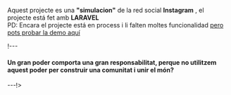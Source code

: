 <p>Aquest projecte es una <b>"simulacion"</b> de la red social <b/>Instagram</b> , el projecte está fet amb <b>LARAVEL</b><br> PD: Encara el projecte está en process i li falten moltes funcionalidad <a href="http://gagandeep.alwaysdata.net/">pero pots probar la demo aquí</a></p>
!---<h4>Un gran poder comporta una gran responsabilitat, perque no utilitzem aquest poder per construir una comunitat i unir el món?</h4>---!>

